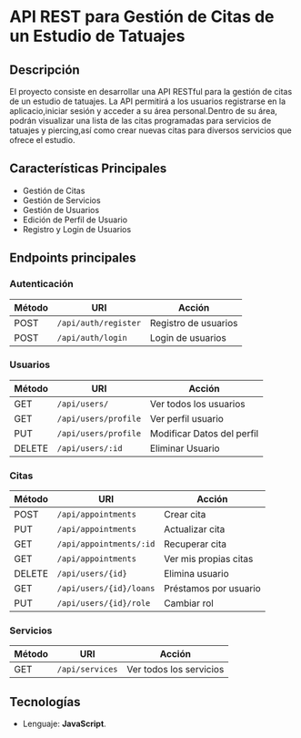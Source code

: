 # API REST para Gestión de Citas de un Estudio de Tatuajes

## Descripción
 El proyecto consiste en desarrollar una API RESTful para la gestión de citas de un estudio de tatuajes. La API permitirá a los usuarios registrarse en la aplicacio,iniciar sesión y acceder a su área personal.Dentro de su área, podrán visualizar una lista de las citas programadas para servicios de tatuajes y piercing,así como crear nuevas citas para diversos servicios que ofrece el estudio.

 
## Características Principales

- Gestión de Citas
- Gestión de Servicios
- Gestión de Usuarios
- Edición de Perfil de Usuario
- Registro y Login de Usuarios



## Endpoints principales

### Autenticación

| Método | URI                              | Acción                 
|--------|----------------------------------|------------------------
| POST  | `/api/auth/register`              | Registro de usuarios   
| POST  | `/api/auth/login`                  | Login de usuarios    


### Usuarios

| Método | URI                              | Acción                 
|--------|----------------------------------|------------------------
| GET    | `/api/users/`                    | Ver todos los usuarios
| GET    | `/api/users/profile`             | Ver perfil usuario
| PUT    | `/api/users/profile`             | Modificar Datos del perfil 
| DELETE | `/api/users/:id`                 | Eliminar Usuario 


### Citas

| Método | URI                              | Acción      
|--------|----------------------------------|------------------------
| POST   | `/api/appointments`              | Crear cita       
| PUT    | `/api/appointments`              | Actualizar  cita     
| GET    | `/api/appointments/:id`          | Recuperar  cita  
| GET    | `/api/appointments`              | Ver mis propias citas 
| DELETE | `/api/users/{id}`                | Elimina usuario       
| GET    | `/api/users/{id}/loans`          | Préstamos por usuario  
| PUT    | `/api/users/{id}/role`           | Cambiar rol                    


### Servicios


| Método | URI                              | Acción      
|--------|----------------------------------|------------------------
| GET   | `/api/services`              | Ver todos los servicios     



## Tecnologías

- Lenguaje:  **JavaScript**.

